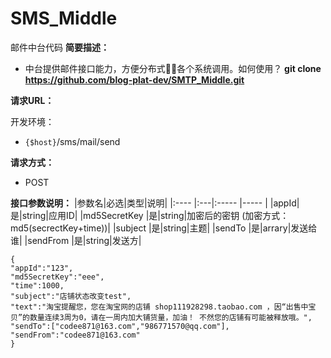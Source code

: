 # SMS_Middle
邮件中台代码
 **简要描述：**

- 中台提供邮件接口能力，方便分布式🧍‍♂️各个系统调用。如何使用？
**git clone https://github.com/blog-plat-dev/SMTP_Middle.git**


**请求URL：** 

开发环境：
- `{$host}`/sms/mail/send

**请求方式：**

- POST

**接口参数说明：**
|参数名|必选|类型|说明|
|:----    |:---|:----- |-----   |
|appId|是|string|应用ID|
|md5SecretKey |是|string|加密后的密钥 (加密方式：md5(secrectKey+time))|
|subject |是|string|主题|
|sendTo |是|arrary|发送给谁|
|sendFrom |是|string|发送方|


```
{
"appId":"123",
"md5SecretKey":"eee",
"time":1000,
"subject":"店铺状态改变test",
"text":"淘宝提醒您，您在淘宝网的店铺 shop111928298.taobao.com ，因“出售中宝贝”的数量连续3周为0，请在一周内加大铺货量，加油！ 不然您的店铺有可能被释放哦。",
"sendTo":["codee871@163.com","986771570@qq.com"],
"sendFrom":"codee871@163.com"
}
```








    
